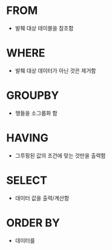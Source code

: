 # FROM
  - 발췌 대상 테이블을 참조함

# WHERE
  - 발췌 대상 데이터가 아닌 것은 제거함

# GROUPBY
  - 행들을 소그룹화 함

# HAVING
  - 그루핑된 값의 조건에 맞는 것만을 출력함

# SELECT
  - 데이터 값을 출력/계산함

# ORDER BY
  - 데이터를 
